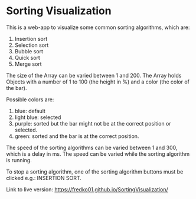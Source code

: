 # Sorting Visualization

This is a web-app to visualize some common sorting algorithms, which are:

1. Insertion sort
2. Selection sort
3. Bubble sort
4. Quick sort
5. Merge sort

The size of the Array can be varied between 1 and 200. The Array holds Objects with a number of 1 to 100 (the height in %) and a color (the color of the bar).

Possible colors are:

1. blue: default
2. light blue: selected
3. purple: sorted but the bar might not be at the correct position or selected.
4. green: sorted and the bar is at the correct position.

The speed of the sorting algorithms can be varied between 1 and 300, which is a delay in ms. The speed can be varied while the sorting algorithm is running.

To stop a sorting algorithm, one of the sorting algorithm buttons must be clicked e.g.: INSERTION SORT.

Link to live version: https://fredko01.github.io/SortingVisualization/
